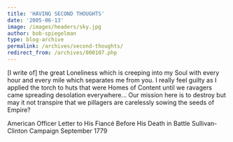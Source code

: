 ```yaml
---
title: 'HAVING SECOND THOUGHTS'
date: '2005-06-13'
image: /images/headers/sky.jpg
author: bob-spiegelman
type: blog-archive
permalink: /archives/second-thoughts/
redirect_from: /archives/000107.php
---
```


[I write of] the great Loneliness which is creeping into my Soul
with every hour and every mile which separates me from you.
I really feel guilty as I applied the torch to huts that were
Homes of Content until we ravagers came spreading desolation
everywhere... Our mission here is to destroy but may it not
transpire that we pillagers are carelessly sowing the seeds of Empire?

American Officer
Letter to His Fiancé Before His Death in Battle
Sullivan-Clinton Campaign
September 1779
